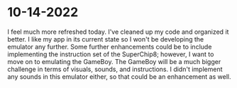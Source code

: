 # 10-14-2022

I feel much more refreshed today. I've cleaned up my code and organized it better. I like my app in its current state so I won't be developing
the emulator any further. Some further enhancements could be to include implementing the instruction set of the SuperChip8; however, I want
to move on to emulating the GameBoy. The GameBoy will be a much bigger challenge in terms of visuals, sounds, and instructions. I didn't
implement any sounds in this emulator either, so that could be an enhancement as well.